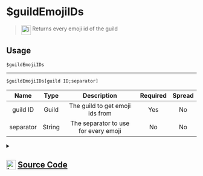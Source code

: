 # $guildEmojiIDs
> <img align="top" src="https://upload.wikimedia.org/wikipedia/commons/thumb/e/e4/Infobox_info_icon.svg/160px-Infobox_info_icon.svg.png?20150409153300" alt="image" width="25" height="auto"> Returns every emoji id of the guild
## Usage
```
$guildEmojiIDs
```
---
```
$guildEmojiIDs[guild ID;separator]
```
| Name | Type | Description | Required | Spread
| :---: | :---: | :---: | :---: | :---: |
guild ID | Guild | The guild to get emoji ids from | Yes | No
separator | String | The separator to use for every emoji | No | No
<details>
<summary>
    
## <img align="top" src="https://cdn4.iconfinder.com/data/icons/iconsimple-logotypes/512/github-512.png" alt="image" width="25" height="auto">  [Source Code](https://github.com/tryforge/ForgeScript-V2/blob/main/src/native/guildEmojiIDs.ts)
    
</summary>
    
```ts
import { ArgType, NativeFunction } from "../structures"

export default new NativeFunction({
    name: "$guildEmojiIDs",
    version: "1.3.0",
    unwrap: true,
    brackets: false,
    description: "Returns every emoji id of the guild",
    args: [
        {
            name: "guild ID",
            rest: false,
            required: true,
            type: ArgType.Guild,
            description: "The guild to get emoji ids from"
        },
        {
            name: "separator",
            description: "The separator to use for every emoji",
            rest: false,
            type: ArgType.String
        }
    ],
    execute(ctx, [ guild, sep ]) {
        guild ??= ctx.guild!
        return this.success(guild?.emojis.cache.map(x => x.id).join(sep ?? ", "))
    },
})
```
    
</details>